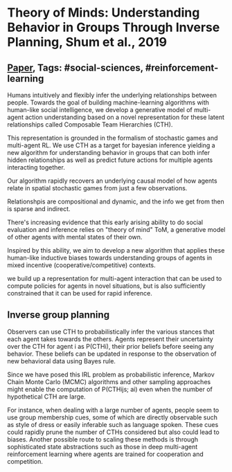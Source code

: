 # Theory of Minds: Understanding Behavior in Groups Through Inverse Planning, Shum et al., 2019

## [Paper](https://arxiv.org/abs/1901.06085), Tags: \#social-sciences, \#reinforcement-learning

Humans intuitively and flexibly infer the underlying relationships between people. Towards the goal of building machine-learning algorithms with human-like social intelligence, we develop a generative model of multi-agent action understanding based on a novel representation for these latent relationships called Composable Team Hierarchies (CTH).

This representation is grounded in the formalism of stochastic games and multi-agent RL. We use CTH as a target for bayesian inference yielding a new algorithm for understanding behavior in groups that can both infer hidden relationships as well as predict future actions for multiple agents interacting together.

Our algorithm rapidly recovers an underlying causal model of how agents relate in spatial stochastic games from just a few observations.

Relationshpis are compositional and dynamic, and the info we get from then is sparse and indirect.

There's increasing evidence that this early arising ability to do social evaluation and inference relies on "theory of mind" ToM, a generative model of other agents with mental states of their own.

Inspired by this ability, we aim to develop a new algorithm that applies these human-like inductive biases towards understanding groups of agents in mixed incentive (cooperative/competitive) contexts.

we build up a representation for multi-agent interaction that can be used to compute policies for agents in novel situations, but is also sufficiently constrained that it can be used for rapid inference.

## Inverse group planning

Observers can use CTH to probabilistically infer the various stances that each agent takes towards the others. Agents represent their uncertainty over the CTH for agent i as P(CTHi), their prior beliefs before seeing any behavior. These beliefs can be updated in response to the observation of new behavioral data using Bayes rule.

Since we have posed this IRL problem as probabilistic inference, Markov Chain Monte Carlo (MCMC) algorithms and other sampling approaches might enable the computation of P(CTHijs; ai) even when the number of hypothetical CTH are large.

For instance, when dealing with a large number of agents, people seem to use group membership cues, some of which are directly observable such as style of dress or easily inferable such as language spoken. These cues could rapidly prune the number of CTHs considered but also could lead to biases. Another possible route to scaling these methods is through sophisticated state abstractions such as those in deep multi-agent reinforcement learning where agents are trained for cooperation and competition.
